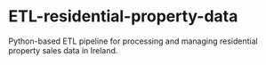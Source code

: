 # ETL-residential-property-data
Python-based ETL pipeline for processing and managing residential property sales data in Ireland. 
